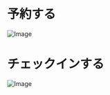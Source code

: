 # 予約する
![Image](https://github.com/user-attachments/assets/8e61ae08-1b36-4a12-8bd9-5d7967cecf03)

# チェックインする
![Image](https://github.com/user-attachments/assets/fb6cfc7f-48aa-44d1-810f-18ba53459607)
